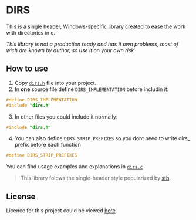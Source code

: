 # DIRS

This is a single header, Windows-specific library created to ease the work with directories in c.


_This library is not a production ready and has it own problems, most of wich are known by author, so use it on your own risk_ 

## How to use

1. Copy [`dirs.h`](https://github.com/DeTosis/dirs/blob/master/dirs.h) file into your project.
2.  In **one** source file define `DIRS_IMPLEMENTATION` before includin it:
```c
#define DIRS_IMPLEMENTATION
#include "dirs.h"
```
3. In other files you could include it normally:
```c
#include "dirs.h"
```
4. You can also define `DIRS_STRIP_PREFIXES` so you dont need to write dirs_ prefix before each function 
```c
#define DIRS_STRIP_PREFIXES
```

You can find usage examples and explanations in [`dirs.c`](https://github.com/DeTosis/dirs/blob/master/dirs.c)


> This library folows the single-header style popularized by [stb](https://github.com/nothings/stb).

## License

Licence for this project could be viewed [here](https://github.com/DeTosis/dirs/blob/master/LICENSE).
